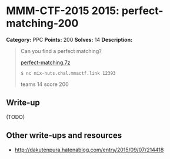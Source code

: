 # MMM-CTF-2015 2015: perfect-matching-200

**Category:** PPC
**Points:** 200
**Solves:** 14
**Description:**

> Can you find a perfect matching?
>
> [perfect-matching.7z](perfect-matching.7z-16e8e568e0bd126f828e649b91fbd0ef717cd0329d4f72f74bc5a90523e5e927)
>
> `$ nc mix-nuts.chal.mmactf.link 12393`
>
> teams 14 score 200


## Write-up

(TODO)

## Other write-ups and resources

* <http://dakutenpura.hatenablog.com/entry/2015/09/07/214418>
